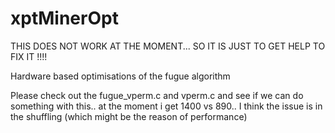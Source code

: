 xptMinerOpt
===========

THIS DOES NOT WORK AT THE MOMENT... SO IT IS JUST TO GET HELP TO FIX IT !!!!


Hardware based optimisations of the fugue algorithm



Please check out the fugue_vperm.c and vperm.c and see if we can do something with this..
at the moment i get 1400 vs 890.. I think the issue is in the shuffling (which might be the reason of performance)
